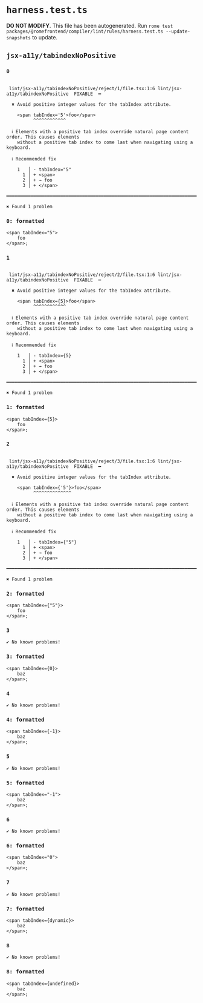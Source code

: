 # `harness.test.ts`

**DO NOT MODIFY**. This file has been autogenerated. Run `rome test packages/@romefrontend/compiler/lint/rules/harness.test.ts --update-snapshots` to update.

## `jsx-a11y/tabindexNoPositive`

### `0`

```

 lint/jsx-a11y/tabindexNoPositive/reject/1/file.tsx:1:6 lint/jsx-a11y/tabindexNoPositive  FIXABLE  ━

  ✖ Avoid positive integer values for the tabIndex attribute.

    <span tabIndex='5'>foo</span>
          ^^^^^^^^^^^^

  ℹ Elements with a positive tab index override natural page content order. This causes elements
    without a positive tab index to come last when navigating using a keyboard.

  ℹ Recommended fix

    1   │ - tabIndex="5"
      1 │ + <span>
      2 │ + → foo
      3 │ + </span>

━━━━━━━━━━━━━━━━━━━━━━━━━━━━━━━━━━━━━━━━━━━━━━━━━━━━━━━━━━━━━━━━━━━━━━━━━━━━━━━━━━━━━━━━━━━━━━━━━━━━

✖ Found 1 problem

```

### `0: formatted`

```
<span tabIndex="5">
	foo
</span>;

```

### `1`

```

 lint/jsx-a11y/tabindexNoPositive/reject/2/file.tsx:1:6 lint/jsx-a11y/tabindexNoPositive  FIXABLE  ━

  ✖ Avoid positive integer values for the tabIndex attribute.

    <span tabIndex={5}>foo</span>
          ^^^^^^^^^^^^

  ℹ Elements with a positive tab index override natural page content order. This causes elements
    without a positive tab index to come last when navigating using a keyboard.

  ℹ Recommended fix

    1   │ - tabIndex={5}
      1 │ + <span>
      2 │ + → foo
      3 │ + </span>

━━━━━━━━━━━━━━━━━━━━━━━━━━━━━━━━━━━━━━━━━━━━━━━━━━━━━━━━━━━━━━━━━━━━━━━━━━━━━━━━━━━━━━━━━━━━━━━━━━━━

✖ Found 1 problem

```

### `1: formatted`

```
<span tabIndex={5}>
	foo
</span>;

```

### `2`

```

 lint/jsx-a11y/tabindexNoPositive/reject/3/file.tsx:1:6 lint/jsx-a11y/tabindexNoPositive  FIXABLE  ━

  ✖ Avoid positive integer values for the tabIndex attribute.

    <span tabIndex={'5'}>foo</span>
          ^^^^^^^^^^^^^^

  ℹ Elements with a positive tab index override natural page content order. This causes elements
    without a positive tab index to come last when navigating using a keyboard.

  ℹ Recommended fix

    1   │ - tabIndex={"5"}
      1 │ + <span>
      2 │ + → foo
      3 │ + </span>

━━━━━━━━━━━━━━━━━━━━━━━━━━━━━━━━━━━━━━━━━━━━━━━━━━━━━━━━━━━━━━━━━━━━━━━━━━━━━━━━━━━━━━━━━━━━━━━━━━━━

✖ Found 1 problem

```

### `2: formatted`

```
<span tabIndex={"5"}>
	foo
</span>;

```

### `3`

```
✔ No known problems!

```

### `3: formatted`

```
<span tabIndex={0}>
	baz
</span>;

```

### `4`

```
✔ No known problems!

```

### `4: formatted`

```
<span tabIndex={-1}>
	baz
</span>;

```

### `5`

```
✔ No known problems!

```

### `5: formatted`

```
<span tabIndex="-1">
	baz
</span>;

```

### `6`

```
✔ No known problems!

```

### `6: formatted`

```
<span tabIndex="0">
	baz
</span>;

```

### `7`

```
✔ No known problems!

```

### `7: formatted`

```
<span tabIndex={dynamic}>
	baz
</span>;

```

### `8`

```
✔ No known problems!

```

### `8: formatted`

```
<span tabIndex={undefined}>
	baz
</span>;

```
